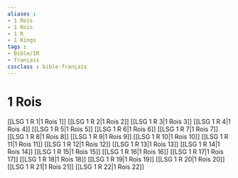 ```yaml
---
aliases : 
- 1 Rois
- 1 Rois
- 1 R
- 1 Kings
tags : 
- Bible/1R
- français
cssclass : bible-français
---
```


# 1 Rois

[[LSG 1 R 1|1 Rois 1]]
[[LSG 1 R 2|1 Rois 2]]
[[LSG 1 R 3|1 Rois 3]]
[[LSG 1 R 4|1 Rois 4]]
[[LSG 1 R 5|1 Rois 5]]
[[LSG 1 R 6|1 Rois 6]]
[[LSG 1 R 7|1 Rois 7]]
[[LSG 1 R 8|1 Rois 8]]
[[LSG 1 R 9|1 Rois 9]]
[[LSG 1 R 10|1 Rois 10]]
[[LSG 1 R 11|1 Rois 11]]
[[LSG 1 R 12|1 Rois 12]]
[[LSG 1 R 13|1 Rois 13]]
[[LSG 1 R 14|1 Rois 14]]
[[LSG 1 R 15|1 Rois 15]]
[[LSG 1 R 16|1 Rois 16]]
[[LSG 1 R 17|1 Rois 17]]
[[LSG 1 R 18|1 Rois 18]]
[[LSG 1 R 19|1 Rois 19]]
[[LSG 1 R 20|1 Rois 20]]
[[LSG 1 R 21|1 Rois 21]]
[[LSG 1 R 22|1 Rois 22]]
